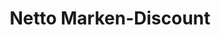 ---
title: "Netto Marken-Discount"
url: /berlin/netto-marken-discount-otto-schmirgal-strasse/
shop: Supermarkt
---